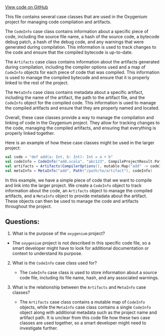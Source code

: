 [View code on GitHub](https://github.com/oxygenium/oxygenium/ralphc/src/main/scala/org/oxygenium/ralphc/Artifacts.scala)

This file contains several case classes that are used in the Oxygenium project for managing code compilation and artifacts. 

The `CodeInfo` case class contains information about a specific piece of code, including the source file name, a hash of the source code, a bytecode debug patch, a hash of the debug code, and any warnings that were generated during compilation. This information is used to track changes to the code and ensure that the compiled bytecode is up-to-date.

The `Artifacts` case class contains information about the artifacts generated during compilation, including the compiler options used and a map of `CodeInfo` objects for each piece of code that was compiled. This information is used to manage the compiled bytecode and ensure that it is properly linked to the rest of the project.

The `MetaInfo` case class contains metadata about a specific artifact, including the name of the artifact, the path to the artifact file, and the `CodeInfo` object for the compiled code. This information is used to manage the compiled artifacts and ensure that they are properly named and located.

Overall, these case classes provide a way to manage the compilation and linking of code in the Oxygenium project. They allow for tracking changes to the code, managing the compiled artifacts, and ensuring that everything is properly linked together. 

Here is an example of how these case classes might be used in the larger project:

```scala
val code = "def add(a: Int, b: Int): Int = a + b"
val codeInfo = CodeInfo("add.scala", "abc123", CompileProjectResult.Patch(), "def456", AVector.empty)
val artifacts = Artifacts(CompilerOptions(), mutable.Map("add" -> codeInfo))
val metaInfo = MetaInfo("add", Path("/path/to/artifact"), codeInfo)
```

In this example, we have a simple piece of code that we want to compile and link into the larger project. We create a `CodeInfo` object to track information about the code, an `Artifacts` object to manage the compiled artifacts, and a `MetaInfo` object to provide metadata about the artifact. These objects can then be used to manage the code and artifacts throughout the project.
## Questions: 
 1. What is the purpose of the `oxygenium` project?
   - The `oxygenium` project is not described in this specific code file, so a smart developer might have to look for additional documentation or context to understand its purpose.

2. What is the `CodeInfo` case class used for?
   - The `CodeInfo` case class is used to store information about a source code file, including its file name, hash, and any associated warnings.

3. What is the relationship between the `Artifacts` and `MetaInfo` case classes?
   - The `Artifacts` case class contains a mutable map of `CodeInfo` objects, while the `MetaInfo` case class contains a single `CodeInfo` object along with additional metadata such as the project name and artifact path. It is unclear from this code file how these two case classes are used together, so a smart developer might need to investigate further.